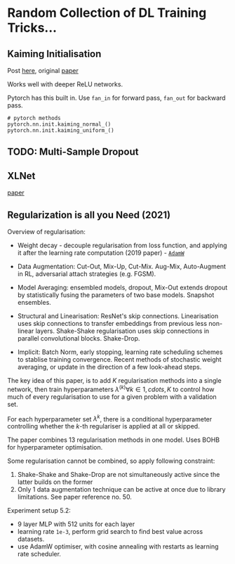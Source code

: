 # Random Collection of DL Training Tricks...


## Kaiming Initialisation

Post [here](https://towardsdatascience.com/what-is-weight-initialization-in-neural-nets-and-why-it-matters-ec45398f99fa), original [paper](https://arxiv.org/abs/1502.01852)

Works well with deeper ReLU networks.

Pytorch has this built in. Use `fan_in` for forward pass, `fan_out` for backward pass.

```
# pytorch methods
pytorch.nn.init.kaiming_normal_()
pytorch.nn.init.kaiming_uniform_()
```

## TODO: Multi-Sample Dropout

## XLNet

[paper](https://arxiv.org/abs/1906.08237)

## Regularization is all you Need (2021)

Overview of regularisation:

- Weight decay - decouple regularisation from loss function, and applying it
after the learning rate computation (2019 paper) -
[`AdamW`](https://pytorch.org/docs/stable/generated/torch.optim.AdamW.html)

- Data Augmentation: Cut-Out, Mix-Up, Cut-Mix. Aug-Mix, Auto-Augment in RL,
  adversarial attach strategies (e.g. FGSM).

- Model Averaging: ensembled models, dropout, Mix-Out extends dropout by statistically fusing the parameters of two base models. Snapshot ensembles.

- Structural and Linearisation: ResNet's skip connections. Linearisation uses skip
  connections to transfer embeddings from previous less non-linear layers.
  Shake-Shake regularisation uses skip connections in parallel convolutional blocks.
  Shake-Drop.

- Implicit: Batch Norm, early stopping, learning rate scheduling schemes to stablise
  training convergence. Recent methods of stochastic weight averaging, or update
  in the direction of a few look-ahead steps.

The key idea of this paper, is to add $K$ regularisation methods into a single
network, then train hyperparameters $\lambda^{(k)} \forall k \in {1, cdots, K}$ to
control how much of every regularisation to use for a given problem with a
validation set.

For each hyperparameter set $\lambda^k$, there is a conditional hyperparameter
controlling whether the $k$-th regulariser is applied at all or skipped.

The paper combines 13 regularisation methods in one model. Uses BOHB for
hyperparameter optimisation.

Some regularisation cannot be combined, so apply following constraint:

1. Shake-Shake and Shake-Drop are not simultaneously active since the latter
   builds on the former
2. Only 1 data augmentation technique can be active at once due to library
   limitations. See paper reference no. 50.

Experiment setup 5.2:

- 9 layer MLP with 512 units for each layer
- learning rate `1e-3`, perform grid search to find best value across datasets.
- use AdamW optimiser, with cosine annealing with restarts as learning rate
  scheduler.
